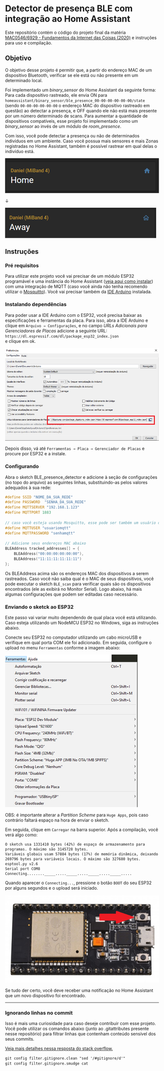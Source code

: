 # Detector de presença BLE com integração ao Home Assistant

  Este repositório contém o código do projeto final da matéria [MAC0546/6929 - Fundamentos da Internet das Coisas (2020)](https://edisciplinas.usp.br/course/view.php?id=82628) e instruções para uso e compilação.
## Objetivo
  O objetivo desse projeto é permitir que, a partir do endereço MAC de um dispositivo Bluetooth, verificar se ele está ou não presente em um determinado local. 

  Foi implementado um _binary_sensor_ do Home Assistant da seguinte forma:  
  Para cada dispositivo rastreado, ele envia ON para `homeassistant/binary_sensor/ble_presence_00-00-00-00-00-00/state` (sendo `00-00-00-00-00-00` o endereço MAC do dispositivo rastreado em questão) ao detectar a presença, e OFF quando ele não está mais presente por um número determinado de scans. Para aumentar a quantidade de dispositivos compatíveis, esse projeto foi implementado como um _binary_sensor_ ao invés de um módulo de _room_presence_.

  Com isso, você pode detectar a presença ou não de determinados indivíduos em um ambiente. Caso você possua mais sensores e mais Zonas registradas no Home Assistant, também é possível rastrear em qual delas o indivíduo está.

![home](imgs/hass_home.png)

↓

![home](imgs/hass_away.png)


## Instruções

### Pré requisitos

Para utilizar este projeto você vai precisar de um módulo ESP32 programável e uma instância do Home Assistant ([veja aqui como instalar](https://www.home-assistant.io/getting-started/)) com uma integração de MQTT (caso você ainda não tenha recomendo utilizar o [Mosquitto](https://github.com/home-assistant/addons/blob/master/mosquitto/DOCS.md)). Você vai precisar também da [IDE Arduino](https://www.arduino.cc/en/Main.Software) instalada.

### Instalando dependências

Para poder usar a IDE Arduino com o ESP32, você precisa baixar as especificações e ferramentas da placa. Para isso, abra a IDE Arduino e clique em `Arquivo → Configurações`, e no campo _URLs Adicionais para Gerenciadores de Placas_ adicione a seguinte URL:  
`https://dl.espressif.com/dl/package_esp32_index.json`  
e clique em ok.

![home](imgs/urls_adicionais.png)

Depois disso, vá até `Ferramentas → Placa → Gerenciador de Placas` e procure por ESP32 e a instale.

### Configurando

Abra o sketch BLE_presence_detector e adicione à seção de configurações (no topo do arquivo) as seguintes linhas, substituindo-as pelos valores adequados à sua rede:

```cpp
#define SSID "NOME_DA_SUA_REDE"
#define PASSWORD  "SENHA_DA_SUA_REDE"
#define MQTTSERVER "192.168.1.123"
#define MQTTPORT 1883

// caso você esteja usando Mosquitto, esse pode ser também um usuário do Home Assistant.
#define MQTTUSER "usuariomqtt"
#define MQTTPASSWORD "senhamqtt"

// Adicione seus endereços MAC abaixo
BLEAddress tracked_addresses[] = {
    BLEAddress("00:00:00:00:00:00"),
    BLEAddress("11:11:11:11:11:11")
};
```

Os BLEAddress acima são os endereços MAC dos dispositivos a serem rastreados. Caso você não saiba qual é o MAC de seus dispositivos, você pode executar o sketch `BLE_scan` para verificar quais são os dispositivos encontrados (ele as exibirá no Monitor Serial). Logo abaixo, há mais algumas configurações que podem ser editadas caso necessário.

### Enviando o sketck ao ESP32

Este passo vai variar muito dependendo de qual placa você está utilizando. Caso esteja utilizando um NodeMCU ESP32 no Windows, siga as instruções abaixo.

Conecte seu ESP32 no computador utilizando um cabo microUSB e verifique em qual porta COM ele foi adicionado. Em seguida, configure o upload no menu `Ferramentas` conforme a imagem abaixo:

![configurações](imgs/config_placa.png)

OBS: é importante alterar a _Partition Scheme_ para `Huge Apps`, pois caso contrário faltará espaço na hora de enviar o sketch.

Em seguida, clique em `Carregar` na barra superior. Após a compilação, você verá algo como:
```
O sketch usa 1331410 bytes (42%) de espaço de armazenamento para programas. O máximo são 3145728 bytes.
Variáveis globais usam 57884 bytes (17%) de memória dinâmica, deixando 269796 bytes para variáveis locais. O máximo são 327680 bytes.
esptool.py v2.6
Serial port COM8
Connecting........_____....._____....._____....._____.....
```

Quando aparecer o `Connecting...`, pressione o botão `BOOT` do seu ESP32 por alguns segundos e o upload será iniciado.

![configurações](imgs/esp32_boot.png)

Se tudo der certo, você deve receber uma notificação no Home Assistant que um novo dispositivo foi encontrado.

------
### Ignorando linhas no commit

Isso é mais uma curiosidade para caso deseje contribuir com esse projeto. Você pode utilizar os comandos abaixo (junto ao .gitattributes presente nesse repositório) para filtrar linhas que contenham conteúdo sensível dos seus commits. 

[Veja mais detalhes nessa resposta do stack overflow.](https://stackoverflow.com/questions/16244969/how-to-tell-git-to-ignore-individual-lines-i-e-gitignore-for-specific-lines-of)

`git config filter.gitignore.clean "sed '/#gitignore/d'"`  
`git config filter.gitignore.smudge cat`  
